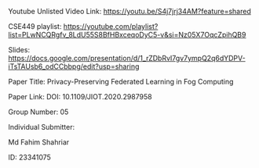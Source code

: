 Youtube Unlisted Video Link: https://youtu.be/S4j7jrj34AM?feature=shared

CSE449 playlist: https://youtube.com/playlist?list=PLwNCQRgfv_8LdU55S8BfHBxceqoDyC5-v&si=Nz05X7OqcZpihQB9

Slides: https://docs.google.com/presentation/d/1_rZDbRvI7gv7ympQ2q6dYDPV-iTsTAUsb6_odCCbbpg/edit?usp=sharing

Paper Title: Privacy-Preserving Federated Learning in Fog Computing

Paper Link: DOI: 10.1109/JIOT.2020.2987958

Group Number: 05

Individual Submitter:

Md Fahim Shahriar

ID: 23341075
